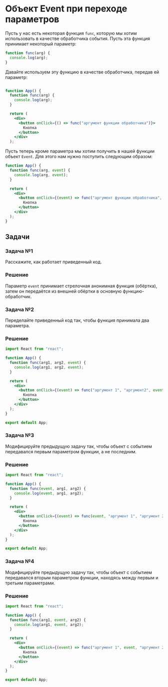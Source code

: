 # Объект Event при переходе параметров

Пусть у нас есть некоторая функция `func`, которую мы хотим использовать в качестве обработчика события. Пусть эта функция принимает некоторый параметр:

```jsx
function func(arg) {
  console.log(arg);
}
```

Давайте используем эту функцию в качестве обработчика, передав ей параметр:

```jsx

function App() {
  function func(arg) {
    console.log(arg);
  }

  return (
    <div>
      <button onClick={() => func("аргумент функции обработчика")}>
        Кнопка
      </button>
    </div>
  );
```

Пусть теперь кроме параметра мы хотим получить в нашей функции объект `Event`. Для этого нам нужно поступить следующим образом:

```jsx
function App() {
  function func(arg, event) {
    console.log(arg, event);
  }

  return (
    <div>
      <button onClick={(event) => func("аргумент функции обработчика", event)}>
        Кнопка
      </button>
    </div>
  );
}
```

## Задачи

### Задача №1

Расскажите, как работает приведенный код.

### Решение

Параметр `event` принимает стрелочная анонимная функция (обёртка), затем он передаётся из внешней обёртки в основную функцию-обработчик.

### Задача №2

Переделайте приведенный код так, чтобы функция принимала два параметра.

### Решение

```jsx
import React from "react";

function App() {
  function func(arg1, arg2, event) {
    console.log(arg1, arg2, event);
  }

  return (
    <div>
      <button onClick={(event) => func("аргумент 1", "аргумент2", event)}>
        Кнопка
      </button>
    </div>
  );
}

export default App;
```

### Задача №3

Модифицируйте предыдущую задачу так, чтобы объект с событием передавался первым параметром функции, а не последним.

### Решение

```jsx
import React from "react";

function App() {
  function func(event, arg1, arg2) {
    console.log(event, arg1, arg2);
  }

  return (
    <div>
      <button onClick={(event) => func(event, "аргумент 1", "аргумент 2")}>
        Кнопка
      </button>
    </div>
  );
}

export default App;
```

### Задача №4

Модифицируйте предыдущую задачу так, чтобы объект с событием передавался вторым параметром функции, находясь между первым и третьим параметрами.

### Решение

```jsx
import React from "react";

function App() {
  function func(arg1, event, arg2) {
    console.log(arg1, event, arg2);
  }

  return (
    <div>
      <button onClick={(event) => func("аргумент 1", event, "аргумент 2")}>
        Кнопка
      </button>
    </div>
  );
}

export default App;
```
